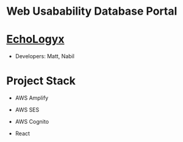 # Web Usabability Database Portal

# [EchoLogyx]
 - Developers: Matt, Nabil

# Project Stack
 - AWS Amplify
 - AWS SES
 - AWS Cognito
 - React

   [EchoLogyx]: <http://echologyx.com>

